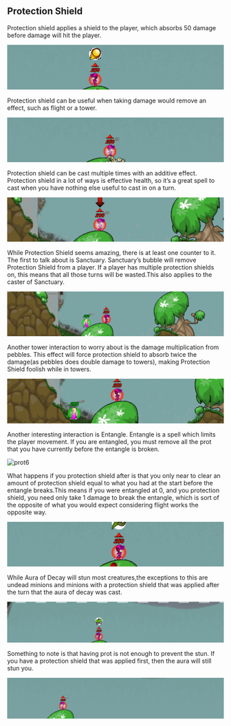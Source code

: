 ## Protection Shield


Protection shield applies a shield to the player, which absorbs 50 damage before damage will hit the player.


![prot1](https://raw.githubusercontent.com/1IlIl/wikidata/main/overlight/gifs/prot1.gif)


Protection shield can be useful when taking damage would remove an effect, such as flight or a tower.


![prot2](https://raw.githubusercontent.com/1IlIl/wikidata/main/overlight/gifs/prot2.gif)


Protection shield can be cast multiple times with an additive effect. Protection shield in a lot of ways is effective health, so it’s a great spell to cast when you have nothing else useful to cast in on a turn.


![prot3](https://raw.githubusercontent.com/1IlIl/wikidata/main/overlight/gifs/prot3.gif)


While Protection Shield seems amazing, there is at least one counter to it. The first to talk about is Sanctuary. Sanctuary’s bubble will remove Protection Shield from a player. If a player has multiple protection shields on, this means that all those turns will be wasted.This also applies to the caster of Sanctuary.


![prot4](https://raw.githubusercontent.com/1IlIl/wikidata/main/overlight/gifs/prot4.gif)


Another tower interaction to worry about is the damage multiplication from pebbles. This effect will force protection shield to absorb twice the damage(as pebbles does double damage to towers), making Protection Shield foolish while in towers.


![prot5](https://raw.githubusercontent.com/1IlIl/wikidata/main/overlight/gifs/prot5.gif)


Another interesting interaction is Entangle. Entangle is a spell which limits the player movement. If you are entangled, you must remove all the prot that you have currently before the entangle is broken.


![prot6](https://raw.githubusercontent.com/1IlIl/wikidata/main/overlight/gifs/prot6.gif)


What happens if you protection shield after is that you only near to clear an amount of protection shield equal to what you had at the start before the entangle breaks.This means if you were entangled at 0, and you protection shield, you need only take 1 damage to break the entangle, which is sort of the opposite of what you would expect considering flight works the opposite way.


![prot7](https://raw.githubusercontent.com/1IlIl/wikidata/main/overlight/gifs/prot7.gif)


While Aura of Decay will stun most creatures,the exceptions to this are undead minions and minions with a protection shield that was applied after the turn that the aura of decay was cast.


![aura2](https://raw.githubusercontent.com/1IlIl/wikidata/main/underdark/gifs/aura2.gif)


Something to note is that having prot is not enough to prevent the stun. If you have a protection shield that was applied first, then the aura will still stun you.


![aura4](https://raw.githubusercontent.com/1IlIl/wikidata/main/underdark/gifs/aura4.gif)

